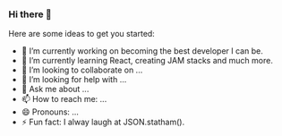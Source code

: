 ### Hi there 👋

Here are some ideas to get you started:

- 🔭 I’m currently working on becoming the best developer I can be.
- 🌱 I’m currently learning React, creating JAM stacks and much more.
- 👯 I’m looking to collaborate on ...
- 🤔 I’m looking for help with ...
- 💬 Ask me about ...
- 📫 How to reach me: ...
- 😄 Pronouns: ...
- ⚡ Fun fact: I alway laugh at JSON.statham().
